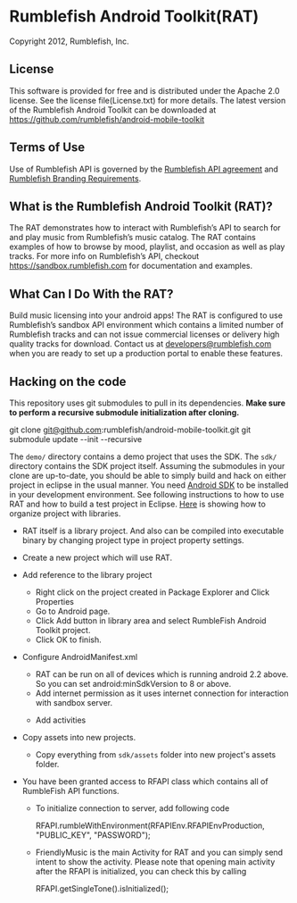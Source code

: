
# Rumblefish Android Toolkit(RAT)

Copyright 2012, Rumblefish, Inc.

## License

This software is provided for free and is distributed under the Apache 2.0 license. See the license file(License.txt) for more details. The latest version of the Rumblefish Android Toolkit can be downloaded at https://github.com/rumblefish/android-mobile-toolkit

## Terms of Use

Use of Rumblefish API is governed by the [Rumblefish API agreement](https://sandbox.rumblefish.com/agreement) and [Rumblefish Branding Requirements](https://sandbox.rumblefish.com/branding).

## What is the Rumblefish Android Toolkit (RAT)? 

The RAT demonstrates how to interact with Rumblefish’s API to search for and play music from Rumblefish’s music catalog. The RAT contains examples of how to browse by mood, playlist, and occasion as well as play tracks.
For more info on Rumblefish’s API, checkout https://sandbox.rumblefish.com for documentation and examples.

## What Can I Do With the RAT? 

Build music licensing into your android apps! The RAT is configured to use Rumblefish’s sandbox API environment which contains a limited number of Rumblefish tracks and
can not issue commercial licenses or delivery high quality tracks for download. Contact us at developers@rumblefish.com when you are ready to set up a production
portal to enable these features.

## Hacking on the code

This repository uses git submodules to pull in its dependencies.  **Make sure to perform a recursive submodule initialization after cloning.**

git clone git@github.com:rumblefish/android-mobile-toolkit.git git submodule update --init --recursive


The `demo/` directory contains a demo project that uses the SDK. The `sdk/` directory contains the SDK project itself. Assuming the submodules in your clone are up-to-date, you should be able to simply build and hack on either project in eclipse in the usual manner. 
You need [Android SDK](http://developer.android.com/sdk/index.html) to be installed in your development environment. 
See following instructions to how to use RAT and how to build a test project in Eclipse. 
[Here](http://developer.android.com/tools/projects/index.html) is showing how to organize project with libraries.

- RAT itself is a library project. And also can be compiled into executable binary by changing project type in project property settings.

- Create a new project which will use RAT.

- Add reference to the library project
  * Right click on the project created in Package Explorer and Click Properties
  * Go to Android page.
  * Click Add button in library area and select RumbleFish Android Toolkit project.
  * Click OK to finish.
  
- Configure AndroidManifest.xml
  * RAT can be run on all of devices which is running android 2.2 above. So you can set android:minSdkVersion to 8 or above.
  * Add internet permission as it uses internet connection for interaction with sandbox server.
  
   <uses-permission android:name="android.permission.INTERNET" />
  		
  * Add activities
  
	<activity android:name="com.rumblefish.friendlymusic.FriendlyMusic"
		android:theme="@android:style/Theme.Black.NoTitleBar.Fullscreen">
	</activity>
	
	<activity android:name="com.rumblefish.friendlymusic.MoodMap"
		android:theme="@android:style/Theme.Black.NoTitleBar.Fullscreen">
	</activity>
	
	<activity android:name="com.rumblefish.friendlymusic.OccasionActivity"
		android:theme="@android:style/Theme.Black.NoTitleBar.Fullscreen">
	</activity>
	
	<activity android:name="com.rumblefish.friendlymusic.CoverFlowActivity"
		android:screenOrientation="landscape"
		android:theme="@android:style/Theme.Black.NoTitleBar.Fullscreen">
	</activity>
	
	<activity android:name="com.rumblefish.friendlymusic.PlaylistActivity"
		android:configChanges="orientation|keyboardHidden"
		android:theme="@android:style/Theme.Black.NoTitleBar.Fullscreen">
	</activity>
	
	<activity android:name="com.rumblefish.friendlymusic.AlbumActivity"
		android:theme="@android:style/Theme.Black.NoTitleBar.Fullscreen">
	</activity>
       	
- Copy assets into new projects.
  * Copy everything from `sdk/assets` folder into new project's assets folder.
- You have been granted access to RFAPI class which contains all of RumbleFish API functions.
  * To initialize connection to server, add following code
  
	RFAPI.rumbleWithEnvironment(RFAPIEnv.RFAPIEnvProduction, "PUBLIC_KEY", "PASSWORD");
  		
  * FriendlyMusic is the main Activity for RAT and you can simply send intent to show the activity. Please note that opening main activity after the RFAPI is initialized, you can check this by calling
    
	RFAPI.getSingleTone().isInitialized();

